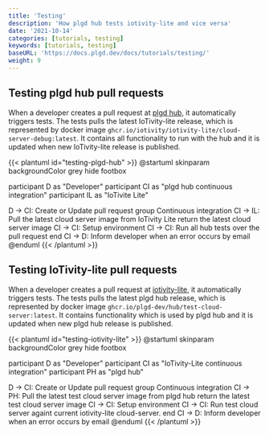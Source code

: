 ```yaml
---
title: 'Testing'
description: 'How plgd hub tests iotivity-lite and vice versa'
date: '2021-10-14'
categories: [tutorials, testing]
keywords: [tutorials, testing]
baseURL: 'https://docs.plgd.dev/docs/tutorials/testing/'
weight: 9
---
```


## Testing plgd hub pull requests

When a developer creates a pull request at [plgd hub](https://github.com/plgd-dev/hub), it automatically triggers tests. The tests pulls the latest IoTivity-lite release, which is represented by docker image `ghcr.io/iotivity/iotivity-lite/cloud-server-debug:latest`. It contains all functionality to run with the hub and it is updated when new IoTivity-lite release is published.

{{< plantuml id="testing-plgd-hub" >}}
@startuml
skinparam backgroundColor grey
hide footbox

participant D as "Developer"
participant CI as "plgd hub continuous integration"
participant IL as "IoTivite Lite"

D -> CI: Create or Update pull request
group Continuous integration
    CI -> IL: Pull the latest cloud server image from IoTivity Lite
    return the latest cloud server image
    CI -> CI: Setup environment
    CI -> CI: Run all hub tests over the pull request
end
CI -> D: Inform developer when an error occurs by email
@enduml
{{< /plantuml >}}

## Testing IoTivity-lite pull requests

When a developer creates a pull request at [iotivity-lite](https://github.com/iotivity/iotivity-lite), it automatically triggers tests. The tests pulls the latest plgd hub release, which is represented by docker image `ghcr.io/plgd-dev/hub/test-cloud-server:latest`. It contains functionality which is used by plgd hub and it is updated when new plgd hub release is published.

{{< plantuml id="testing-iotivity-lite" >}}
@startuml
skinparam backgroundColor grey
hide footbox

participant D as "Developer"
participant CI as "IoTivity-Lite continuous integration"
participant PH as "plgd hub"

D -> CI: Create or Update pull request
group Continuous integration
    CI -> PH: Pull the latest test cloud server image from plgd hub
    return the latest test cloud server image
    CI -> CI: Setup environment
    CI -> CI: Run test cloud server againt current iotivity-lite cloud-server.
end
CI -> D: Inform developer when an error occurs by email
@enduml
{{< /plantuml >}}
